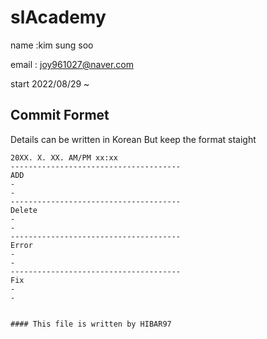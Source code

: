 # slAcademy
name :kim sung soo

email : joy961027@naver.com

start 2022/08/29 ~ 
  
## Commit Formet 
Details can be written in Korean But keep the format staight

```
20XX. X. XX. AM/PM xx:xx
--------------------------------------
ADD
-
-
--------------------------------------
Delete
-
-
--------------------------------------
Error
-
-
--------------------------------------
Fix
-
-


#### This file is written by HIBAR97
